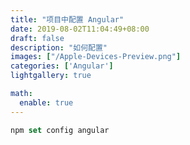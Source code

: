 ```yaml
---
title: "项目中配置 Angular"
date: 2019-08-02T11:04:49+08:00
draft: false
description: "如何配置"
images: ["/Apple-Devices-Preview.png"]
categories: ['Angular']
lightgallery: true

math:
  enable: true
---
```

```javascript
npm set config angular
```